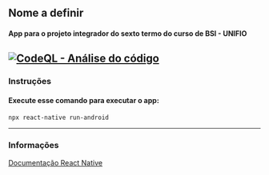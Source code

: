 ## Nome a definir
#### App para o projeto integrador do sexto termo do curso de BSI - UNIFIO
[![CodeQL - Análise do código](https://github.com/fortmea/app-pi6/actions/workflows/codeql-analysis.yml/badge.svg)](https://github.com/fortmea/app-pi6/actions/workflows/codeql-analysis.yml)
---

### Instruções
#### Execute esse comando para executar o app:
```bash
npx react-native run-android 
```
---
### Informações
[Documentação React Native](https://reactnative.dev/docs/getting-started)
